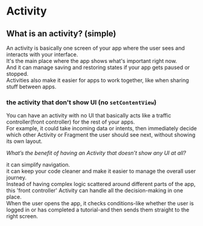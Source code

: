 # Activity

## What is an activity? (simple)

An activity is basically one screen of your app where the user sees and interacts with your
interface.  
It's the main place where the app shows what's important right now.  
And it can manage saving and restoring states if your app gets paused or stopped.  
Activities also make it easier for apps to work together, like when sharing stuff between apps.

### the activity that don't show UI (no `setContentView`)

You can have an activity with no UI that basically acts like a traffic controller(front controller)
for the rest of your apps.  
For example, it could take incoming data or intents, then immediately decide which other Activity or
Fragment the user should see next, without showing its own layout.

_What’s the benefit of having an Activity that doesn’t show any UI at all?_

it can simplify navigation.  
it can keep your code cleaner and make it easier to manage the overall user journey.  
Instead of having complex logic scattered around different parts of the app,  
this 'front controller' Activity can handle all the decision-making in one place.  
When the user opens the app, it checks conditions-like whether the user is logged in or has
completed a tutorial-and then sends them straight to the right screen.  



 